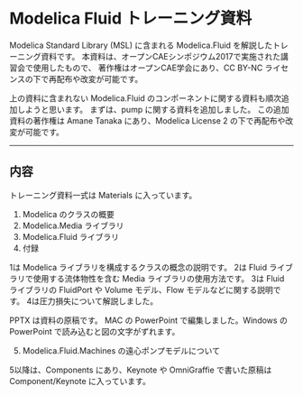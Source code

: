 # Modelica Fluid トレーニング資料
Modelica Standard Library (MSL) に含まれる Modelica.Fluid を解説したトレーニング資料です。
本資料は、オープンCAEシンポジウム2017で実施された講習会で使用したもので、
著作権はオープンCAE学会にあり、CC BY-NC ライセンスの下で再配布や改変が可能です。

上の資料に含まれない Modelica.Fluid のコンポーネントに関する資料も順次追加しようと思います。
まずは、pump に関する資料を追加しました。
この追加資料の著作権は Amane Tanaka にあり、Modelica License 2 の下で再配布や改変が可能です。

---
## 内容

トレーニング資料一式は Materials に入っています。

1. Modelica のクラスの概要
2. Modelica.Media ライブラリ
3. Modelica.Fluid ライブラリ
4. 付録

1は Modelica ライブラリを構成するクラスの概念の説明です。
2は Fluid ライブラリで使用する流体物性を含む Media ライブラリの使用方法です。
3は Fluid ライブラリの FluidPort や Volume モデル、Flow モデルなどに関する説明です。
4は圧力損失について解説しました。

PPTX は資料の原稿です。
MAC の PowerPoint で編集しました。Windows の PowerPoint で読み込むと図の文字がずれます。

5. Modelica.Fluid.Machines の遠心ポンプモデルについて

5以降は、Components にあり、Keynote や OmniGraffie で書いた原稿は Component/Keynote に入っています。
